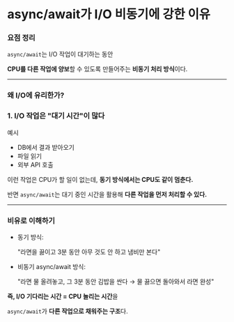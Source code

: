 # async/await가 I/O 비동기에 강한 이유

### 요점 정리

`async/await`는 I/O 작업이 대기하는 동안

**CPU를 다른 작업에 양보**할 수 있도록 만들어주는 **비동기 처리 방식**이다.

---

### 왜 I/O에 유리한가?

### 1. I/O 작업은 "대기 시간"이 많다

예시

- DB에서 결과 받아오기
- 파일 읽기
- 외부 API 호출

이런 작업은 CPU가 할 일이 없는데, **동기 방식에서는 CPU도 같이 멈춘다.**

반면 `async/await`는 대기 중인 시간을 활용해 **다른 작업을 먼저 처리할 수 있다.**

---

### 비유로 이해하기

- 동기 방식:
    
    "라면을 끓이고 3분 동안 아무 것도 안 하고 냄비만 본다"
    
- 비동기 async/await 방식:
    
    "라면 물 올려놓고, 그 3분 동안 김밥을 싼다 → 물 끓으면 돌아와서 라면 완성"
    

**즉, I/O 기다리는 시간 = CPU 놀리는 시간**을

`async/await`가 **다른 작업으로 채워주는 구조**다.
